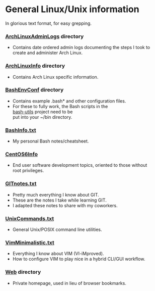 # General Linux/Unix information

In glorious text format, for easy grepping.

### [ArchLinuxAdminLogs](ArchLinuxAdminLogs/) directory
* Contains date ordered admin logs documenting the steps I took to<br>
  create and administer Arch Linux.

### [ArchLinuxInfo](ArchLinuxInfo/) directory
* Contains Arch Linux specific information.

### [BashEnvConf](BashEnvConf/) directory
* Contains example .bash* and other configuration files.
* For these to fully work, the Bash scripts in the<br>
  [bash-utils](../bash-utils/) project need to be<br>
  put into your ~/bin directory.

### [BashInfo.txt](BashInfo.txt)
* My personal Bash notes/cheatsheet.

### [CentOS6Info](CentOS6Info)
* End user software development topics, oriented to those without<br>
  root privileges.

### [GITnotes.txt](GITnotes)
* Pretty much everything I know about GIT.
* These are the notes I take while learning GIT.
* I adapted these notes to share with my coworkers.

### [UnixCommands.txt](UnixCommands.txt)
* General Unix/POSIX command line utilities.

### [VimMinimalistic.txt](VimMinimalistic.txt)
* Everything I know about VIM (VI-iMproved).
* How to configure VIM to play nice in a hybrid CLI/GUI workflow.

### [Web](Web) directory
* Private homepage, used in lieu of browser bookmarks.
